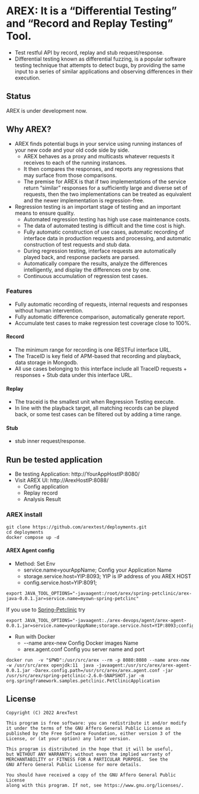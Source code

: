# AREX: It is a “Differential Testing” and “Record and Replay Testing” Tool.

- Test restful API by record, replay and stub request/response.
- Differential testing known as differential fuzzing, is a popular software testing technique that attempts to detect bugs, by providing the same input to a series of similar applications and observing differences in their execution.

## Status

AREX is under development now.

## Why AREX?

- AREX finds potential bugs in your service using running instances of your new code and your old code side by side.
  - AREX behaves as a proxy and multicasts whatever requests it receives to each of the running instances.
  - It then compares the responses, and reports any regressions that may surface from those comparisons.
  - The premise for AREX is that if two implementations of the service return “similar” responses for a sufficiently large and diverse set of requests, then the two implementations can be treated as equivalent and the newer implementation is regression-free.
- Regression testing is an important stage of testing and an important means to ensure quality.
  - Automated regression testing has high use case maintenance costs.
  - The data of automated testing is difficult and the time cost is high.
  - Fully automatic construction of use cases, automatic recording of interface data in production requests and processing, and automatic construction of test requests and stub data.
  - During regression testing, interface requests are automatically played back, and response packets are parsed.
  - Automatically compare the results, analyze the differences intelligently, and display the differences one by one.
  - Continuous accumulation of regression test cases.

### Features

- Fully automatic recording of requests, internal requests and responses without human intervention.
- Fully automatic difference comparison, automatically generate report.
- Accumulate test cases to make regression test coverage close to 100%.

#### Record

- The minimum range for recording is one RESTFul interface URL.
- The TraceID is key field of APM-based that recording and playback, data storage in Mongodb.
- All use cases belonging to this interface include all TraceID requests + responses + Stub data under this interface URL.

#### Replay

- The traceid is the smallest unit when Regression Testing execute.
- In line with the playback target, all matching records can be played back, or some test cases can be filtered out by adding a time range.

#### Stub

- stub inner request/response.

## Run be tested application

- Be testing Application: http://YourAppHostIP:8080/
- Visit AREX UI: http://ArexHostIP:8088/
  - Config application
  - Replay record
  - Analysis Result

### AREX install

```
git clone https://github.com/arextest/deployments.git
cd deployments
docker compose up -d
```

#### AREX Agent config

- Method: Set Env
  - service.name=yourAppName; Config your Application Name
  - storage.service.host=YIP:8093; YIP is IP address of you AREX HOST
  - config.service.host=YIP:8091;

```
export JAVA_TOOL_OPTIONS="-javaagent:/root/arex/spring-petclinic/arex-java-0.0.1.jar=service.name=myown-spring-petclinc"

```

If you use to [Spring-Petclinic](https://github.com/spring-projects/spring-petclinic) try

```
export JAVA_TOOL_OPTIONS="-javaagent:./arex-devops/agent/arex-agent-0.0.1.jar=service.name=yourAppName;storage.service.host=YIP:8093;config.service.host=YIP:8091"
```

- Run with Docker
  - --name arex-new Config Docker images Name
  - arex.agent.conf Config you server name and port

```
docker run  -v "$PWD":/usr/src/arex --rm -p 8080:8080 --name arex-new   -w /usr/src/arex openjdk:11  java -javaagent:/usr/src/arex/arex-agent-0.0.1.jar -Darex.config.path=/usr/src/arex/arex.agent.conf -jar /usr/src/arex/spring-petclinic-2.6.0-SNAPSHOT.jar -m org.springframework.samples.petclinic.PetClinicApplication
```

## License

    Copyright (C) 2022 ArexTest

    This program is free software: you can redistribute it and/or modify
    it under the terms of the GNU Affero General Public License as
    published by the Free Software Foundation, either version 3 of the
    License, or (at your option) any later version.

    This program is distributed in the hope that it will be useful,
    but WITHOUT ANY WARRANTY; without even the implied warranty of
    MERCHANTABILITY or FITNESS FOR A PARTICULAR PURPOSE.  See the
    GNU Affero General Public License for more details.

    You should have received a copy of the GNU Affero General Public License
    along with this program. If not, see https://www.gnu.org/licenses/.

